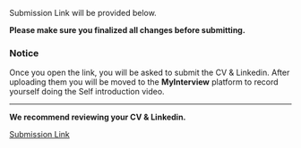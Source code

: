 Submission Link will be provided below.

**Please make sure you finalized all changes before submitting.**

### Notice
Once you open the link, you will be asked to submit the CV & Linkedin. 
After uploading them you will be moved to the **MyInterview** platform to record yourself doing the Self introduction video.

---

**We recommend reviewing your CV & Linkedin.**

[Submission Link](https://forms.monday.com/forms/cfe04f90078fecf3d13be407c247f3be?r=use1)